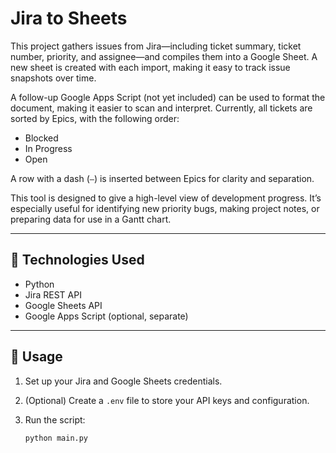 # Jira to Sheets

This project gathers issues from Jira—including ticket summary, ticket number, priority, and assignee—and compiles them into a Google Sheet. A new sheet is created with each import, making it easy to track issue snapshots over time.

A follow-up Google Apps Script (not yet included) can be used to format the document, making it easier to scan and interpret. Currently, all tickets are sorted by Epics, with the following order:

- Blocked
- In Progress
- Open

A row with a dash (`—`) is inserted between Epics for clarity and separation.

This tool is designed to give a high-level view of development progress. It’s especially useful for identifying new priority bugs, making project notes, or preparing data for use in a Gantt chart.

---

## 🔧 Technologies Used

- Python
- Jira REST API
- Google Sheets API
- Google Apps Script (optional, separate)

---

## 🚀 Usage

1. Set up your Jira and Google Sheets credentials.
2. (Optional) Create a `.env` file to store your API keys and configuration.
3. Run the script:

   ```bash
   python main.py
